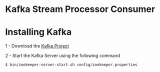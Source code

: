 # Kafka Stream Processor Consumer

# Installing Kafka

1 - Download the [Kafka Project](https://www.apache.org/dyn/closer.cgi?path=/kafka/0.10.0.0/kafka-0.10.0.0-src.tgz)

2 - Start the Kafka Server using the following command

```bash
$ bin/zookeeper-server-start.sh config/zookeeper.properties
```





 

